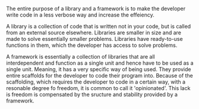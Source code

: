 The entire purpose of a library and a framework is to make the developer write code in a less verbose way and increase the effeiency.

A library is a collection of code that is written not in your code, but is called from an external source elsewhere. Libraries are smaller in size and are made to solve essentially smaller problems. Libraries have ready-to-use functions in them, which the developer has access to solve problems.

A framework is essentially a collection of libraries that are all interdependent and function as a single unit and hence have to be used as a single unit. Meaning, it has a very specific way of being used. They provide entire scaffolds for the developer to code their program into. Because of the scaffolding, which requires the developer to code in a certain way, with a resonable degree fo freedom, it is common to call it 'opinionated'. This lack is freedom is compensated by the sructure and stability provided by a framework.
